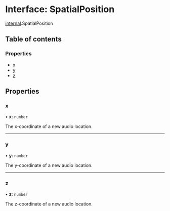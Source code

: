 # Interface: SpatialPosition

[internal](../modules/internal.md).SpatialPosition

## Table of contents

### Properties

- [x](internal.SpatialPosition.md#x)
- [y](internal.SpatialPosition.md#y)
- [z](internal.SpatialPosition.md#z)

## Properties

### x

• **x**: `number`

The x-coordinate of a new audio location.

___

### y

• **y**: `number`

The y-coordinate of a new audio location.

___

### z

• **z**: `number`

The z-coordinate of a new audio location.

